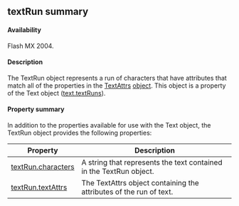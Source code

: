 ## textRun summary

#### Availability

Flash MX 2004.

#### Description

The TextRun object represents a run of characters that have attributes that match all of the properties in the [TextAttrs](#_bookmark1003) [object](#_bookmark1003). This object is a property of the Text object ([text.textRuns](#!AdobeDocs/developers-animatesdk-docs/test/Text_object/text27.md)).

#### Property summary

In addition to the properties available for use with the Text object, the TextRun object provides the following properties:

| **Property**                            | **Description**                                                    |
|-----------------------------------------|--------------------------------------------------------------------|
| [textRun.characters](#!AdobeDocs/developers-animatesdk-docs/test/TextRun_object/textRun1.md)    | A string that represents the text contained in the TextRun object. |
| [textRun.textAttrs](#!AdobeDocs/developers-animatesdk-docs/test/TextRun_object/textRun.md) | The TextAttrs object containing the attributes of the run of text. |

<span id="textRun.textAttrs" class="anchor"></span>

